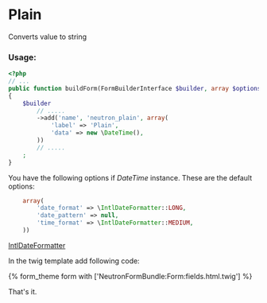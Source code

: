 Plain
=====

Converts value to string

### Usage:

``` php
<?php
// ...
public function buildForm(FormBuilderInterface $builder, array $options)
{
    $builder
        // .....
        ->add('name', 'neutron_plain', array(
            'label' => 'Plain',
            'data' => new \DateTime(),
        ))
		// .....
    ;
}
```
You have the following options if *DateTime* instance. These are the default options:

``` php
	array(
        'date_format' => \IntlDateFormatter::LONG,
        'date_pattern' => null,
        'time_format' => \IntlDateFormatter::MEDIUM,
    ))
```

[IntlDateFormatter](http://php.net/manual/en/class.intldateformatter.php)

In the twig template add following code:

{% form_theme form with ['NeutronFormBundle:Form:fields.html.twig'] %}

That's it.


